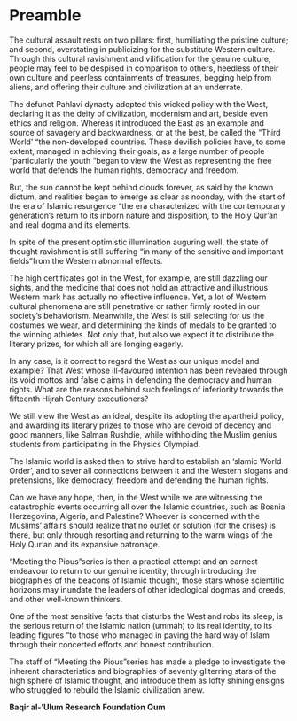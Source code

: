 Preamble
========

The cultural assault rests on two pillars: first, humiliating the
pristine culture; and second, overstating in publicizing for the
substitute Western culture. Through this cultural ravishment and
vilification for the genuine culture, people may feel to be despised in
comparison to others, heedless of their own culture and peerless
containments of treasures, begging help from aliens, and offering their
culture and civilization at an underrate.

The defunct Pahlavi dynasty adopted this wicked policy with the West,
declaring it as the deity of civilization, modernism and art, beside
even ethics and religion. Whereas it introduced the East as an example
and source of savagery and backwardness, or at the best, be called the
“Third World’ “the non-developed countries. These devilish policies
have, to some extent, managed in achieving their goals, as a large
number of people “particularly the youth “began to view the West as
representing the free world that defends the human rights, democracy and
freedom.

But, the sun cannot be kept behind clouds forever, as said by the known
dictum, and realities began to emerge as clear as noonday, with the
start of the era of Islamic resurgence “the era characterized with the
contemporary generation’s return to its inborn nature and disposition,
to the Holy Qur’an and real dogma and its elements.

In spite of the present optimistic illumination auguring well, the state
of thought ravishment is still suffering “in many of the sensitive and
important fields”from the Western abnormal effects.

The high certificates got in the West, for example, are still dazzling
our sights, and the medicine that does not hold an attractive and
illustrious Western mark has actually no effective influence. Yet, a lot
of Western cultural phenomena are still penetrative or rather firmly
rooted in our society’s behaviorism. Meanwhile, the West is still
selecting for us the costumes we wear, and determining the kinds of
medals to be granted to the winning athletes. Not only that, but also we
expect it to distribute the literary prizes, for which all are longing
eagerly.

In any case, is it correct to regard the West as our unique model and
example? That West whose ill-favoured intention has been revealed
through its void mottos and false claims in defending the democracy and
human rights. What are the reasons behind such feelings of inferiority
towards the fifteenth Hijrah Century executioners?

We still view the West as an ideal, despite its adopting the apartheid
policy, and awarding its literary prizes to those who are devoid of
decency and good manners, like Salman Rushdie, while withholding the
Muslim genius students from participating in the Physics Olympiad.

The Islamic world is asked then to strive hard to establish an ‘slamic
World Order’, and to sever all connections between it and the Western
slogans and pretensions, like democracy, freedom and defending the human
rights.

Can we have any hope, then, in the West while we are witnessing the
catastrophic events occurring all over the Islamic countries, such as
Bosnia Herzegovina, Algeria, and Palestine? Whoever is concerned with
the Muslims’ affairs should realize that no outlet or solution (for the
crises) is there, but only through resorting and returning to the warm
wings of the Holy Qur’an and its expansive patronage.

“Meeting the Pious”series is then a practical attempt and an earnest
endeavour to return to our genuine identity, through introducing the
biographies of the beacons of Islamic thought, those stars whose
scientific horizons may inundate the leaders of other ideological dogmas
and creeds, and other well-known thinkers.

One of the most sensitive facts that disturbs the West and robs its
sleep, is the serious return of the Islamic nation (ummah) to its real
identity, to its leading figures “to those who managed in paving the
hard way of Islam through their concerted efforts and honest
contribution.

The staff of “Meeting the Pious”series has made a pledge to investigate
the inherent characteristics and biographies of seventy gliterring stars
of the high sphere of Islamic thought, and introduce them as lofty
shining ensigns who struggled to rebuild the Islamic civilization anew.

**Baqir al-’Ulum Research Foundation**
**Qum**


